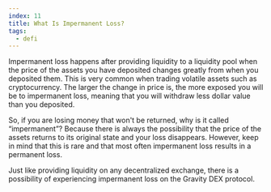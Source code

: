 ```yaml
---
index: 11
title: What Is Impermanent Loss?
tags: 
  - defi
---
```


Impermanent loss happens after providing liquidity to a liquidity pool when the price of the assets you have deposited changes greatly from when you deposited them. This is very common when trading volatile assets such as cryptocurrency. The larger the change in price is, the more exposed you will be to impermanent loss, meaning that you will withdraw less dollar value than you deposited.

So, if you are losing money that won't be returned, why is it called “impermanent”? Because there is always the possibility that the price of the assets returns to its original state and your loss disappears. However, keep in mind that this is rare and that most often impermanent loss results in a permanent loss.

Just like providing liquidity on any decentralized exchange, there is a possibility of experiencing impermanent loss on the Gravity DEX protocol.
